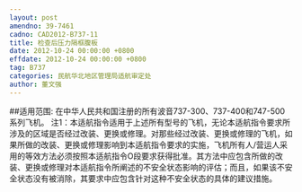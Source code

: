 ```yaml
---
layout: post
amendno: 39-7461
cadno: CAD2012-B737-11
title: 检查后压力隔框腹板
date: 2012-10-24 00:00:00 +0800
effdate: 2012-10-24 00:00:00 +0800
tag: B737
categories: 民航华北地区管理局适航审定处
author: 董文强
---
```


##适用范围:
在中华人民共和国注册的所有波音737-300、737-400和747-500系列飞机。
注1：本适航指令适用于上述所有型号的飞机，无论本适航指令要求所涉及的区域是否经过改装、更换或修理。对那些经过改装、更换或修理的飞机，如果所做的改装、更换或修理影响到本适航指令要求的实施，飞机所有人/营运人采用的等效方法必须按照本适航指令O段要求获得批准。其方法中应包含所做的改装、更换或修理对本适航指令所阐述的不安全状态影响的评估；而且，如果该不安全状态没有被消除，其要求中应包含针对这种不安全状态的具体的建议措施。

